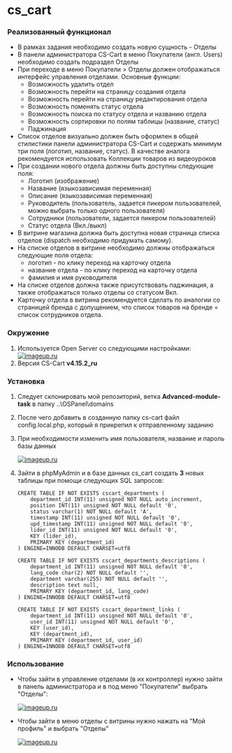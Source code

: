 # cs_cart
### Реализованный функционал
* В рамках задания необходимо создать новую сущность - Отделы
* В панели администратора CS-Cart в меню Покупатели (англ. Users) необходимо создать подраздел Отделы
* При переходе в меню Покупатели > Отделы должен отображаться интерфейс управления отделами. Основные функции:
    * Возможность удалить отдел
    * Возможность перейти на страницу создания отдела
    * Возможность перейти на страницу редактирования отдела
    * Возможность поменять статус отдела
    * Возможность поиска по статусу отдела и названию отдела
    * Возможность сортировки по полям таблицы (название, статус)
    * Паджинация
* Список отделов визуально должен быть оформлен в общей стилистики панели администратора CS-Cart и содержать минимум три поля (логотип, название, статус). В качестве аналога рекомендуется использовать Коллекции товаров из видеоуроков
* При создании нового отдела должны быть доступны следующие поля:
    * Логотип (изображение)
    * Название (языкозависимая переменная)
    * Описание (языкозависимая переменная)
    * Руководитель (пользователь, задается пикером пользователей, можно выбрать только одного пользователя)
    * Сотрудники (пользователи, задается пикером пользователей)
    * Статус отдела (Вкл./выкл)
* В витрине магазина должна быть доступна новая страница списка отделов (dispatch необходимо придумать самому).
* На списке отделов в витрине необходимо должны отображаться следующие поля отдела:
    * логотип - по клику переход на карточку отдела
    * название отдела - по клику переход на карточку отдела
    * фамилия и имя руководителя
* На списке отделов должна также присутствовать паджинация, а также отображаться только отделы со статусом Вкл.
* Карточку отдела в витрина рекомендуется сделать по аналогии со страницей бренда с допущением, что список товаров на бренде     = список сотрудников отдела.
### Окружение
1. Используется Open Server со следующими настройками:
    [![imageup.ru](https://imageup.ru/img131/4137410/image_2022-12-25_23-54-12.png)](https://imageup.ru/img131/4137410/image_2022-12-25_23-54-12.png.html)
2. Версия CS-Cart **v4.15.2_ru**

### Установка
1. Следует склонировать мой репозиторий, ветка **Advanced-module-task** в папку ..\OSPanel\domains 
2. После чего добавить в созданную папку cs-cart файл config.local.php, который я прикрепил к отправленному заданию
3. При необходимости изменить имя пользователя, название и пароль базы данных 

    [![imageup.ru](https://imageup.ru/img172/4137452/image_2022-12-26_00-05-45.png)](https://imageup.ru/img172/4137452/image_2022-12-26_00-05-45.png.html)
    
4. Зайти в phpMyAdmin и в базе данных cs_cart создать **3** новых таблицы при помощи следующих SQL запросов:
    
    ````  
    CREATE TABLE IF NOT EXISTS cscart_departments (
    	department_id INT(11) unsigned NOT NULL auto_increment,
        position INT(11) unsigned NOT NULL default '0',
        status varchar(1) NOT NULL default 'A',
        timestamp INT(11) unsigned NOT NULL default '0',
        upd_timestamp INT(11) unsigned NOT NULL default '0',
        lider_id INT(11) unsigned NOT NULL default '0',
        KEY (lider_id),
        PRIMARY KEY (department_id)
    ) ENGINE=INNODB DEFAULT CHARSET=utf8
    ````
    ````
    CREATE TABLE IF NOT EXISTS cscart_departments_descriptions (
    	department_id INT(11) unsigned NOT NULL default '0',
        lang_code char(2) NOT NULL default '',
        department varchar(255) NOT NULL default '',
        description text null,
        PRIMARY KEY (department_id, lang_code)
    ) ENGINE=INNODB DEFAULT CHARSET=utf8
    ````  
    ````
    CREATE TABLE IF NOT EXISTS cscart_department_links (
    	department_id INT(11) unsigned NOT NULL default '0',
        user_id INT(11) unsigned NOT NULL default '0',
        KEY (user_id),
        KEY (department_id),
        PRIMARY KEY (department_id, user_id)
    ) ENGINE=INNODB DEFAULT CHARSET=utf8
    ````
### Использование
* Чтобы зайти в управление отделами (в их контроллер) нужно зайти в панель администратора и в под меню "Покупатели" выбрать "Отделы":

    [![imageup.ru](https://imageup.ru/img143/4137496/image_2022-12-26_00-36-12.png)](https://imageup.ru/img143/4137496/image_2022-12-26_00-36-12.png.html)

* Чтобы зайти в меню отделы с витрины нужно нажать на "Мой профиль" и выбрать "Отделы"

    [![imageup.ru](https://imageup.ru/img87/4137503/image_2022-12-26_00-39-04.png)](https://imageup.ru/img87/4137503/image_2022-12-26_00-39-04.png.html)

